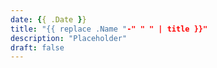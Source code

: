 ```yaml
---
date: {{ .Date }}
title: "{{ replace .Name "-" " " | title }}"
description: "Placeholder"
draft: false
---
```

